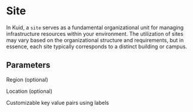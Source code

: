 # Site

In Kuid, a `site` serves as a fundamental organizational unit for managing infrastructure resources within your environment. The utilization of sites may vary based on the organizational structure and requirements, but in essence, each site typically corresponds to a distinct building or campus. 

## Parameters

Region (optional)

Location (optional)

Customizable key value pairs using labels